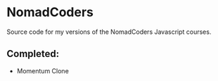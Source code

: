 # NomadCoders

Source code for my versions of the NomadCoders Javascript courses.

## Completed:
- Momentum Clone
